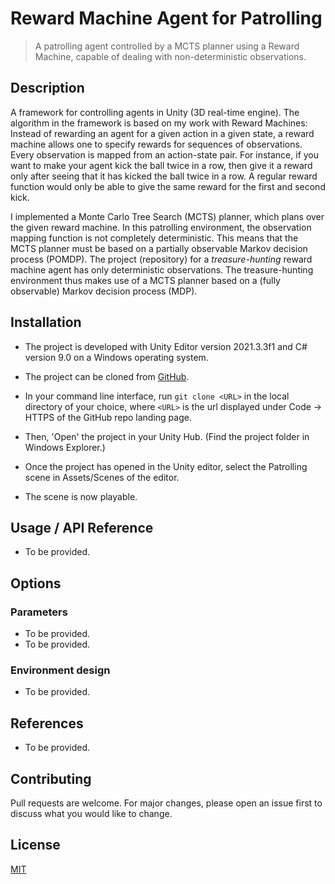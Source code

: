 # Reward Machine Agent for Patrolling
> A patrolling agent controlled by a MCTS planner using a Reward Machine, capable of dealing with non-deterministic observations.

## Description
A framework for controlling agents in Unity (3D real-time engine). The algorithm in the framework is based on my work with Reward Machines: Instead of rewarding an agent for a given action in a given state, a reward machine allows one to specify rewards for sequences of observations. Every observation is mapped from an action-state pair. For instance, if you want to make your agent kick the ball twice in a row, then give it a reward only after seeing that it has kicked the ball twice in a row. A regular reward function would only be able to give the same reward for the first and second kick.

I implemented a Monte Carlo Tree Search (MCTS) planner, which plans over the given reward machine. In this patrolling environment, the observation mapping function is not completely deterministic. This means that the MCTS planner must be based on a partially observable Markov decision process (POMDP). The project (repository) for a *treasure-hunting* reward machine agent has only deterministic observations. The treasure-hunting environment thus makes use of a MCTS planner based on a (fully observable) Markov decision process (MDP).

## Installation
- The project is developed with Unity Editor version 2021.3.3f1 and C# version 9.0 on a Windows operating system.

- The project can be cloned from [GitHub](https://github.com/GavinRens/Reward-Machine-Agent---Patrolling).

- In your command line interface, run `git clone <URL>` in the local directory of your choice, where `<URL>` is the url displayed under Code -> HTTPS of the GitHub repo landing page.

- Then, 'Open' the project in your Unity Hub. (Find the project folder in Windows Explorer.)

- Once the project has opened in the Unity editor, select the Patrolling scene in Assets/Scenes of the editor.

- The scene is now playable.

## Usage / API Reference
 - To be provided.

## Options

### Parameters
- To be provided.
- To be provided.

### Environment design
- To be provided.

## References
- To be provided.

## Contributing
Pull requests are welcome. For major changes, please open an issue first to discuss what you would like to change.

## License
[MIT](https://choosealicense.com/licenses/mit/)
